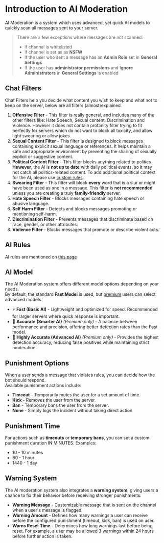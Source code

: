 # Introduction to AI Moderation

AI Moderation is a system which uses advanced, yet quick AI models to quickly scan all messages sent to your server.

> There are a few exceptions where messages are not scanned:
> - If channel is whitelisted
> - If channel is set as as **NSFW**
> - If the user who sent a message has an **Admin Role** set in **General Settings**
> - If the user has **administrator permissions** and **Ignore Administrators** in **General Settings** is enabled

## Chat Filters

Chat Filters help you decide what content you wish to keep and what not to keep on the server, below are all filters (almost)explained.

1. **Offensive Filter** - This filter is really general, and includes many of the other filters like: Hate Speech, Sexual content, Discrimination and Violence. However it does not contain profanity filter trying to fit perfectly for servers which do not want to block all toxicity, and allow light swearing or allow jokes.
2. **Sexual Content Filter** - This filter is designed to block messages containing explicit sexual language or references. It helps maintain a safe and appropriate environment by preventing the sharing of sexually explicit or suggestive content.
3. **Political Content Filter** - This filter blocks anything related to politics. **However**, the AI is **not up to date** with daily political events, so it may not catch all politics-related content. To add additional political context for the AI, please use [custom rules](/docs/AI%20Moderation/ai-rules).
4. **Swearing Filter** - This filter will block **every** word that is a slur or might have been used as one in a message. This filter is **not recommended** unless you are creating a truly **family-friendly** server.
5. **Hate Speech Filter** - Blocks messages containing hate speech or abusive language.
6. **Self Harm Filter** - Detects and blocks messages promoting or mentioning self-harm.
7. **Discrimination Filter** - Prevents messages that discriminate based on race, gender, or other attributes.
8. **Violence Filter** - Blocks messages that promote or describe violent acts.

## AI Rules
AI rules are mentioned on [this page](/docs/AI%20Moderation/ai-rules)

## AI Model

The AI Moderation system offers different model options depending on your needs.  
By default, the standard **Fast Model** is used, but [premium](/docs/Getting%20Started/premium) users can select advanced models.

- ⚡ **Fast (Basic AI)** - Lightweight and optimized for speed. Recommended for larger servers where quick response is important.  
- 🧠 **Accurate (Smarter AI)** *(Premium only)* - A balance between performance and precision, offering better detection rates than the Fast model.  
- 👑 **Highly Accurate (Advanced AI)** *(Premium only)* - Provides the highest detection accuracy, reducing false positives while maintaining strict moderation.





## Punishment Options

When a user sends a message that violates rules, you can decide how the bot should respond.  
Available punishment actions include:

- **Timeout** - Temporarily mutes the user for a set amount of time.  
- **Kick** - Removes the user from the server.  
- **Ban** - Temporary bans the user from the server.  
- **None** - Simply logs the incident without taking direct action.  




## Punishment Time

For actions such as **timeouts** or **temporary bans**, you can set a custom punishment duration IN MINUTES.
Examples:  
- 10 - 10 minutes
- 60 - 1 hour
- 1440 - 1 day  


## Warning System

The AI moderation system also integrates a **warning system**, giving users a chance to fix their behavior before receiving stronger punishments.

- **Warning Message** - Customizable message that is sent on the channel when a user's message is flagged.
- **Warning Amount** - Defines how many warnings a user can receive before the configured punishment (timeout, kick, ban) is used on user. 
- **Warns Reset Time** - Determines how long warnings last before being reset. For example, a user may be allowed 3 warnings within 24 hours before further action is taken.  




